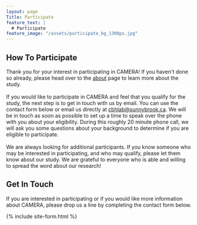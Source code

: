 ```yaml
---
layout: page
Title: Participate
feature_text: |
  # Participate
feature_image: "/assets/participate_bg_1300px.jpg"
---
```

## How To Participate
Thank you for your interest in participating in CAMERA! If you haven't done so already, please head over to the 
[about](/about.md) page to learn more about the study.
<br/><br/>
If you would like to participate in CAMERA and feel that you qualify for the study, the next step is to get in touch
with us by email. You can use the contact form below or email us directly at <a href="mailto:cbhlab@sunnybrook.ca">cbhlab@sunnybrook.ca</a>.
We will be in touch as soon as possible to set up a time to speak over the phone with you about your eligibility. During 
this roughly 20 minute phone call, we will ask you some questions about your background to determine if you are eligible 
to participate.
<br/><br/>
We are always looking for additional participants. If you know someone who may be interested in participating, and who may
qualify, please let them know about our study. We are grateful to everyone who is able and willing to spread the word about 
our research!

## Get In Touch
If you are interested in participating or if you would like more information about CAMERA, please drop us a line by 
completing the contact form below.

{% include site-form.html %}